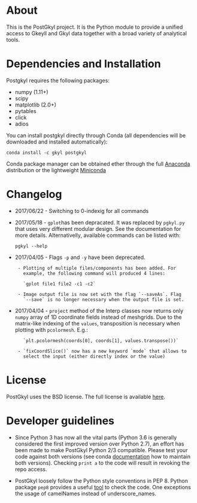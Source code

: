 # About

This is the PostGkyl project. It is the Python module to provide a
unified access to Gkeyll and Gkyl data together with a broad variety of
analytical tools.

# Dependencies and Installation

Postgkyl requires the following packages:

 * numpy (1.11+)
 * scipy
 * matplotlib (2.0+)
 * pytables
 * click
 * adios

You can install postgkyl directly through Conda (all dependencies will
be downloaded and installed automatically):

~~~~~~~
conda install -c gkyl postgkyl
~~~~~~~

Conda package manager can be obtained ether through the full
[Anaconda](https://www.continuum.io/downloads) distribution or the
lightweight [Miniconda](https://conda.io/miniconda.html)

# Changelog

* 2017/06/22
       - Switching to 0-indexig for all commands

* 2017/05/18
       - `gplot`has been depracated. It was replaced by `pgkyl.py`
         that uses very different modular design. See the
         documentation for more details. Alternativelly, available
         commands can be listed with:

 	 `pgkyl --help`

* 2017/04/05
       - Flags `-p` and `-y` have been deprecated.

       - Plotting of multiple files/components has been added. For
         example, the following command will produced 4 lines:

         `gplot file1 file2 -c1 -c2`

       - Image output file is now set with the flag `--saveAs`. Flag
         `--save` is no longer necessary when the output file is set.

* 2017/04/04
       - `project` method of the Interp classes now returns only
         `numpy` array of 1D coordinate fields instead of
         meshgrids. Due to the matrix-like indexing of the `values`,
         transposition is necessary when plotting with
         `pcolormesh`. E.g.:

         `plt.pcolormesh(coords[0], coords[1], values.transpose())`

       - `fixCoordSlice()` now has a new keyword `mode` that allows to
         select the input (either directly index or the value)

# License

PostGkyl uses the BSD license. The full license is available [here](LICENSE).

# Developer guidelines

* Since Python 3 has now all the vital parts (Python 3.6 is generally
  considered the first improved version over Python 2.7), an effort
  has been made to make PostGkyl Python 2/3 compatible. Please test
  your code against both versions (see conda
  [documentation](https://conda.io/docs/py2or3.html) how to maintain
  both versions). Checking `print a` to the code will result in
  revoking the repo access.

* PostGkyl loosely follow the Python style conventions in PEP
  8. Python package `pep8` provides a useful
  [tool](https://pypi.python.org/pypi/pep8) to check the code. One
  exceptions the usage of camelNames instead of underscore_names.

